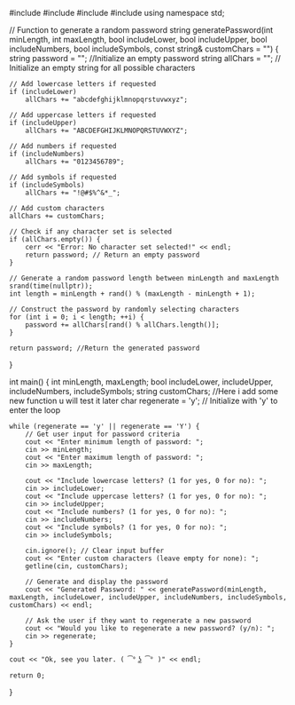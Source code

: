 #include <iostream>
#include <cstdlib>
#include <ctime>
#include <string>
using namespace std;

// Function to generate a random password
string generatePassword(int minLength, int maxLength, bool includeLower, bool includeUpper, bool includeNumbers, bool includeSymbols, const string& customChars = "") {
    string password = ""; //Initialize an empty password
    string allChars = ""; // Initialize an empty string for all possible characters

    // Add lowercase letters if requested
    if (includeLower)
        allChars += "abcdefghijklmnopqrstuvwxyz";

    // Add uppercase letters if requested
    if (includeUpper)
        allChars += "ABCDEFGHIJKLMNOPQRSTUVWXYZ";

    // Add numbers if requested
    if (includeNumbers)
        allChars += "0123456789";

    // Add symbols if requested
    if (includeSymbols)
        allChars += "!@#$%^&*_";

    // Add custom characters
    allChars += customChars;

    // Check if any character set is selected
    if (allChars.empty()) {
        cerr << "Error: No character set selected!" << endl;
        return password; // Return an empty password
    }

    // Generate a random password length between minLength and maxLength
    srand(time(nullptr));
    int length = minLength + rand() % (maxLength - minLength + 1);

    // Construct the password by randomly selecting characters
    for (int i = 0; i < length; ++i) {
        password += allChars[rand() % allChars.length()];
    }

    return password; //Return the generated password
}

int main() {
    int minLength, maxLength;
    bool includeLower, includeUpper, includeNumbers, includeSymbols;
    string customChars;
    //Here i add some new function u will test it later 
    char regenerate = 'y'; // Initialize with 'y' to enter the loop

    while (regenerate == 'y' || regenerate == 'Y') {
        // Get user input for password criteria
        cout << "Enter minimum length of password: ";
        cin >> minLength;
        cout << "Enter maximum length of password: ";
        cin >> maxLength;

        cout << "Include lowercase letters? (1 for yes, 0 for no): ";
        cin >> includeLower;
        cout << "Include uppercase letters? (1 for yes, 0 for no): ";
        cin >> includeUpper;
        cout << "Include numbers? (1 for yes, 0 for no): ";
        cin >> includeNumbers;
        cout << "Include symbols? (1 for yes, 0 for no): ";
        cin >> includeSymbols;

        cin.ignore(); // Clear input buffer
        cout << "Enter custom characters (leave empty for none): ";
        getline(cin, customChars);

        // Generate and display the password
        cout << "Generated Password: " << generatePassword(minLength, maxLength, includeLower, includeUpper, includeNumbers, includeSymbols, customChars) << endl;

        // Ask the user if they want to regenerate a new password
        cout << "Would you like to regenerate a new password? (y/n): ";
        cin >> regenerate;
    }

    cout << "Ok, see you later. ( ͡° ͜ʖ ͡° )" << endl;

    return 0;
}
